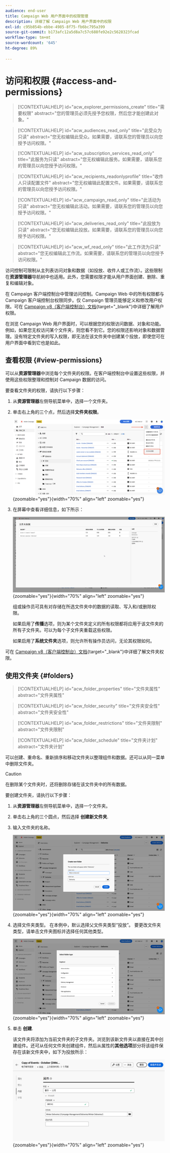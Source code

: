 ```yaml
---
audience: end-user
title: Campaign Web 用户界面中的权限管理
description: 详细了解 Campaign Web 用户界面中的权限
exl-id: c95b854b-ebbe-4985-8f75-fb6bc795a399
source-git-commit: b173afc12a5d8a7c57c688fe92e2c5628323fcad
workflow-type: tm+mt
source-wordcount: '645'
ht-degree: 89%

---
```


# 访问和权限 {#access-and-permissions}

>[!CONTEXTUALHELP]
>id="acw_explorer_permissions_create"
>title="需要权限"
>abstract="您的管理员必须先授予您权限，然后您才能创建此对象。"

>[!CONTEXTUALHELP]
>id="acw_audiences_read_only"
>title="此受众为只读"
>abstract="您无权编辑此受众。如果需要，请联系您的管理员以向您授予访问权限。"

>[!CONTEXTUALHELP]
>id="acw_subscription_services_read_only"
>title="此服务为只读"
>abstract="您无权编辑此服务。如果需要，请联系您的管理员以向您授予访问权限。"

>[!CONTEXTUALHELP]
>id="acw_recipients_readonlyprofile"
>title="收件人只读配置文件"
>abstract="您无权编辑此配置文件。如果需要，请联系您的管理员以向您授予访问权限。"

>[!CONTEXTUALHELP]
>id="acw_campaign_read_only"
>title="此活动为只读"
>abstract="您无权编辑此活动。如果需要，请联系您的管理员以向您授予访问权限。"

>[!CONTEXTUALHELP]
>id="acw_deliveries_read_only"
>title="此投放为只读"
>abstract="您无权编辑此投放。如果需要，请联系您的管理员以向您授予访问权限。"


>[!CONTEXTUALHELP]
>id="acw_wf_read_only"
>title="此工作流为只读"
>abstract="您无权编辑此工作流。如果需要，请联系您的管理员以向您授予访问权限。"



访问控制可限制从主列表访问对象和数据（如投放、收件人或工作流）。这些限制在&#x200B;**资源管理器**&#x200B;导航树中也适用。此外，您需要权限才能从用户界面创建、删除、重复和编辑对象。

在 Campaign 客户端控制台中管理访问控制。Campaign Web 中的所有权限都与 Campaign 客户端控制台权限同步。仅 Campaign 管理员能够定义和修改用户权限。可在 [Campaign v8（客户端控制台）文档](https://experienceleague.adobe.com/docs/campaign/campaign-v8/admin/permissions/gs-permissions.html?lang=zh-Hans){target="_blank"}中详细了解用户权限。

在浏览 Campaign Web 用户界面时，可以根据您的权限访问数据、对象和功能。例如，如果您无权访问某个文件夹，则您看不到它。您的权限还影响对象和数据管理。没有特定文件夹的写入权限，即无法在该文件夹中创建某个投放，即使您可在用户界面中看到它也是如此。

## 查看权限 {#view-permissions}

可以从&#x200B;**资源管理器**&#x200B;中浏览每个文件夹的权限。在客户端控制台中设置这些权限，并使用这些权限整理和控制对 Campaign 数据的访问。

要查看文件夹的权限，请执行以下步骤：

1. 从&#x200B;**资源管理器**&#x200B;左侧导航菜单中，选择一个文件夹。
1. 单击右上角的三个点，然后选择&#x200B;**文件夹权限**。

   ![](assets/permissions-view-menu.png){zoomable="yes"}{width="70%" align="left" zoomable="yes"}

1. 在屏幕中查看详细信息，如下所示：

   ![](assets/permissions-view-screen.png){zoomable="yes"}{width="70%" align="left" zoomable="yes"}

   组或操作员可具有对存储在所选文件夹中的数据的读取、写入和/或删除权限。

   如果启用了&#x200B;**传播**&#x200B;选项，则为某个文件夹定义的所有权限都将应用于该文件夹的所有子文件夹。可以为每个子文件夹重载这些权限。

   如果启用了&#x200B;**系统文件夹**&#x200B;选项，则允许所有操作员访问，无论其权限如何。

可在 [Campaign v8（客户端控制台）文档](https://experienceleague.adobe.com/docs/campaign/campaign-v8/admin/permissions/folder-permissions.html?lang=zh-Hans){target="_blank"}中详细了解文件夹权限。


## 使用文件夹 {#folders}

>[!CONTEXTUALHELP]
>id="acw_folder_properties"
>title="文件夹属性"
>abstract="文件夹属性"

>[!CONTEXTUALHELP]
>id="acw_folder_security"
>title="文件夹安全性"
>abstract="文件夹安全性"

>[!CONTEXTUALHELP]
>id="acw_folder_restrictions"
>title="文件夹限制"
>abstract="文件夹限制"

>[!CONTEXTUALHELP]
>id="acw_folder_schedule"
>title="文件夹计划"
>abstract="文件夹计划"

可以创建、重命名、重新排序和移动文件夹以整理组件和数据。还可以从同一菜单中删除文件夹。

>[!CAUTION]
>
>在删除某个文件夹时，还将删除存储在该文件夹中的所有数据。

要创建文件夹，请执行以下步骤：

1. 从&#x200B;**资源管理器**&#x200B;左侧导航菜单中，选择一个文件夹。
1. 单击右上角的三个圆点，然后选择 **创建新文件夹**.
1. 输入文件夹的名称。

   ![](assets/create-new-subfolder.png){zoomable="yes"}{width="70%" align="left" zoomable="yes"}

1. 选择文件夹类型。 在本例中，默认选择父文件夹类型“投放”。 要更改文件夹类型，请单击文件夹图标并选择任何其他类型。

   ![](assets/create-new-subfolder2.png){zoomable="yes"}{width="70%" align="left" zoomable="yes"}

1. 单击 **创建**.

   该文件夹将添加为当前文件夹的子文件夹。浏览到该新文件夹以直接在其中创建组件。还可从任何文件夹创建组件，然后从属性的&#x200B;**其他选项**&#x200B;部分将该组件保存在该新文件夹中，如下为投放所示：

   ![](assets/delivery-properties-folder.png){zoomable="yes"}{width="70%" align="left" zoomable="yes"}
